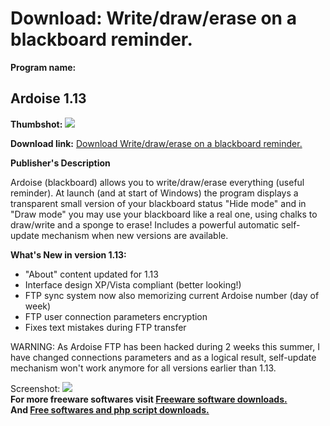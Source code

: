 # Download: Write/draw/erase on a blackboard reminder.

**Program name:**

## Ardoise 1.13

  
**Thumbshot:** ![](http://www.freewarefiles.com/screenshot/ardoise_md.jpg)   
  
**Download link:** [Download Write/draw/erase on a blackboard reminder.](http://freesoftwares.boysofts.com/Ardoise_program_42426.html)  
  


**Publisher's Description**  
  


Ardoise (blackboard) allows you to write/draw/erase everything (useful reminder). At launch (and at start of Windows) the program displays a transparent small version of your blackboard status "Hide mode" and in "Draw mode" you may use your blackboard like a real one, using chalks to draw/write and a sponge to erase! Includes a powerful automatic self-update mechanism when new versions are available. 

**What's New in version 1.13:**

  * "About" content updated for 1.13 
  * Interface design XP/Vista compliant (better looking!) 
  * FTP sync system now also memorizing current Ardoise number (day of week) 
  * FTP user connection parameters encryption 
  * Fixes text mistakes during FTP transfer 

WARNING: As Ardoise FTP has been hacked during 2 weeks this summer, I have changed connections parameters and as a logical result, self-update mechanism won't work anymore for all versions earlier than 1.13.

  
  
Screenshot: ![](http://www.freewarefiles.com/screenshot/ardoise.jpg)   
**For more freeware softwares visit [Freeware software downloads.](http://freesoftwares.boysofts.com/)**   
**And [Free softwares and php script downloads.](http://www.boysofts.com/)**
